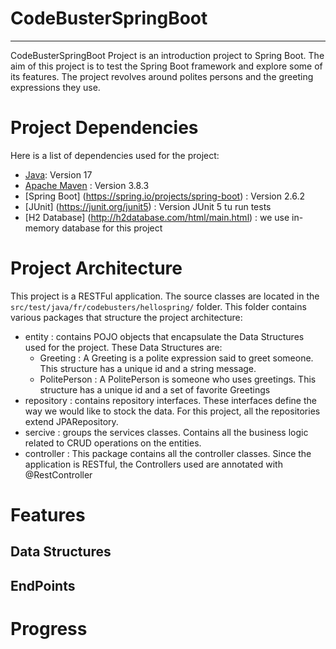 ﻿# CodeBusterSpringBoot
***

CodeBusterSpringBoot Project is an introduction project to Spring Boot. The aim of this project is to test the Spring Boot framework and explore some of its features.
The project revolves around polites persons and the greeting expressions they use.

# Project Dependencies
Here is a list of dependencies used for the project:
* [Java](https://www.java.com/fr/): Version 17
* [Apache Maven](https://maven.apache.org/) : Version 3.8.3
* [Spring Boot] (https://spring.io/projects/spring-boot) : Version 2.6.2
* [JUnit] (https://junit.org/junit5) : Version JUnit 5 tu run tests
* [H2 Database] (http://h2database.com/html/main.html) : we use in-memory database for this project

# Project Architecture

This project is a RESTFul application. The source classes are located in the `src/test/java/fr/codebusters/hellospring/` folder. 
This folder contains various packages that structure the project architecture:
* entity : contains POJO objects that encapsulate the Data Structures used for the project. These Data Structures are:
    * Greeting : A Greeting is a polite expression said to greet someone. This structure has a unique id and a string message.
    * PolitePerson : A PolitePerson is someone who uses greetings. This structure has a unique id and a set of favorite Greetings
* repository : contains repository interfaces. These interfaces define the way we would like to stock the data. For this project, all the repositories extend JPARepository.
* sercive : groups the services classes. Contains all the business logic related to CRUD operations on the entities.
* controller : This package contains all the controller classes. Since the application is RESTful, the Controllers used are annotated with @RestController


# Features

## Data Structures 

## EndPoints

# Progress
